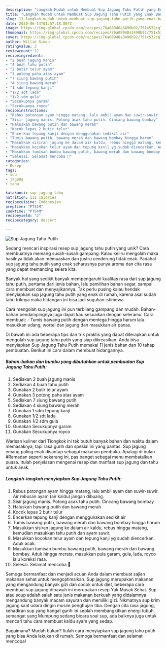 ```yaml
---
description: "Langkah Mudah untuk Membuat Sup Jagung Tahu Putih yang Enak Banget"
title: "Langkah Mudah untuk Membuat Sup Jagung Tahu Putih yang Enak Banget"
slug: 11-langkah-mudah-untuk-membuat-sup-jagung-tahu-putih-yang-enak-banget
date: 2020-06-14T01:57:18.807Z
image: https://img-global.cpcdn.com/recipes/76a08940a3490b92/751x532cq70/sup-jagung-tahu-putih-foto-resep-utama.jpg
thumbnail: https://img-global.cpcdn.com/recipes/76a08940a3490b92/751x532cq70/sup-jagung-tahu-putih-foto-resep-utama.jpg
cover: https://img-global.cpcdn.com/recipes/76a08940a3490b92/751x532cq70/sup-jagung-tahu-putih-foto-resep-utama.jpg
author: Willie Simon
ratingvalue: 3
reviewcount: 12
recipeingredient:
- "2 buah jagung manis"
- "4 buah tahu putih"
- "2 butir telur ayam"
- "3 potong paha atas ayam"
- "7 siung bawang putih"
- "4 siung bawang merah"
- "1 sdm tepung kanji"
- "1/2 sdt lada"
- "1/2 sdm gula"
- "Secukupnya garam"
- "Secukupnya royco"
recipeinstructions:
- "Rebus potongan ayam hingga matang, lalu ambil ayam dan suwir-suwir. Air rebusan ayam (air kaldu) jangan dibuang."
- "Sisir jagung manis. Potong acak tahu putih. Cincang bawang bombay"
- "Haluskan bawang putih dan bawang merah"
- "Kocok lepas 2 butir telur"
- "Encerkan tepung kanji dengan menggunakan sedikit air"
- "Tumis bawang putih, bawang merah dan bawang bombay hingga harum"
- "Masukkan sisiran jagung ke dalam air kaldu, rebus hingga matang, kemudian masukkan tahu putih dan ayam suwir."
- "Masukkan kocokan telur ayam dan tepung kanji yg sudah diencerkan. Aduk acak."
- "Masukkan tumisan bumbu bawang putih, bawang merah dan bawang bombay. Aduk hingga merata, masukkan pula garam, gula, lada, royco lalu koreksi rasa."
- "Selesai. Selamat mencoba 🤗"
categories:
- Resep
tags:
- sup
- jagung
- tahu

katakunci: sup jagung tahu 
nutrition: 111 calories
recipecuisine: Indonesian
preptime: "PT31M"
cooktime: "PT54M"
recipeyield: "2"
recipecategory: Dessert

---
```



![Sup Jagung Tahu Putih](https://img-global.cpcdn.com/recipes/76a08940a3490b92/751x532cq70/sup-jagung-tahu-putih-foto-resep-utama.jpg)

Sedang mencari inspirasi resep sup jagung tahu putih yang unik? Cara membuatnya memang susah-susah gampang. Kalau keliru mengolah maka hasilnya tidak akan memuaskan dan justru cenderung tidak enak. Padahal sup jagung tahu putih yang enak seharusnya punya aroma dan cita rasa yang dapat memancing selera kita.

Banyak hal yang sedikit banyak mempengaruhi kualitas rasa dari sup jagung tahu putih, pertama dari jenis bahan, lalu pemilihan bahan segar, sampai cara membuat dan menyajikannya. Tak perlu pusing kalau hendak menyiapkan sup jagung tahu putih yang enak di rumah, karena asal sudah tahu triknya maka hidangan ini bisa jadi suguhan istimewa.

Cara mengolah sup jagung ini pun terbilang gampang dan mudah. Bahan-bahan pendampingnya juga dapat kau sesuaikan dengan seleramu. Cara membuat: - Tumis bawang putih dengan mentega hingga harum lalu masukkan udang, wortel dan jagung dan masukkan air panas.


Di bawah ini ada beberapa tips dan trik praktis yang dapat diterapkan untuk mengolah sup jagung tahu putih yang siap dikreasikan. Anda bisa menyiapkan Sup Jagung Tahu Putih memakai 11 jenis bahan dan 10 tahap pembuatan. Berikut ini cara dalam membuat hidangannya.

<!--inarticleads1-->

##### Bahan-bahan dan bumbu yang dibutuhkan untuk pembuatan Sup Jagung Tahu Putih:

1. Sediakan 2 buah jagung manis
1. Sediakan 4 buah tahu putih
1. Gunakan 2 butir telur ayam
1. Gunakan 3 potong paha atas ayam
1. Sediakan 7 siung bawang putih
1. Sediakan 4 siung bawang merah
1. Gunakan 1 sdm tepung kanji
1. Gunakan 1/2 sdt lada
1. Gunakan 1/2 sdm gula
1. Gunakan Secukupnya garam
1. Gunakan Secukupnya royco


Warisan kuliner dari Tiongkok ini tak butuh banyak bahan dan waktu dalam memasaknya, tapi rasa gurih dan spesial ini yang pantas. Sup jagung emang paling enak disantap sebagai makanan pembuka. Apalagi di bulan #Ramadan seperti sekarang ini, pas banget sebagai menu membatalkan puasa. Itulah penjelasan mengenai resep dan manfaat sup jagung dan tahu untuk anak. 

<!--inarticleads2-->

##### Langkah-langkah menyiapkan Sup Jagung Tahu Putih:

1. Rebus potongan ayam hingga matang, lalu ambil ayam dan suwir-suwir. Air rebusan ayam (air kaldu) jangan dibuang.
1. Sisir jagung manis. Potong acak tahu putih. Cincang bawang bombay
1. Haluskan bawang putih dan bawang merah
1. Kocok lepas 2 butir telur
1. Encerkan tepung kanji dengan menggunakan sedikit air
1. Tumis bawang putih, bawang merah dan bawang bombay hingga harum
1. Masukkan sisiran jagung ke dalam air kaldu, rebus hingga matang, kemudian masukkan tahu putih dan ayam suwir.
1. Masukkan kocokan telur ayam dan tepung kanji yg sudah diencerkan. Aduk acak.
1. Masukkan tumisan bumbu bawang putih, bawang merah dan bawang bombay. Aduk hingga merata, masukkan pula garam, gula, lada, royco lalu koreksi rasa.
1. Selesai. Selamat mencoba 🤗


Semoga bermanfaat dan menjadi acuan Anda dalam membuat sajian makanan sehat untuk mengoptimalkan. Sup jagung merupakan makanan yang mengandung banyak gizi dan cocok untuk diet, beberapa cara membuat sup jagung dibawah ini merupakan resep Yuk Masak Sehat. Sup atau soup adalah salah satu jenis makanan berkuah yang didalamnya mengandung banyak macam sayuran dan memiliki gizi. Nikmatnya sup krim jagung saat udara dingin musim penghujan tiba. Dengan cita rasa jagung, kehadiran sup yang hangat gurih ini seolah membangkitkan energi tubuh. semangat yang Mumpung sedang bicara soal sup, ada baiknya juga untuk mencari tahu cara membuat kaldu ayam yang sedap. 

Bagaimana? Mudah bukan? Itulah cara menyiapkan sup jagung tahu putih yang bisa Anda lakukan di rumah. Semoga bermanfaat dan selamat mencoba!
